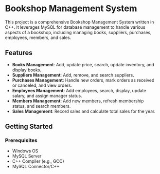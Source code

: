 # Bookshop Management System

This project is a comprehensive Bookshop Management System written in C++. It leverages MySQL for database management to handle various aspects of a bookshop, including managing books, suppliers, purchases, employees, members, and sales.

## Features

- **Books Management**: Add, update price, search, update inventory, and display books.
- **Suppliers Management**: Add, remove, and search suppliers.
- **Purchases Management**: Handle new orders, mark orders as received or canceled, and view orders.
- **Employees Management**: Add employees, search, display, update salary, and assign manager status.
- **Members Management**: Add new members, refresh membership status, and search members.
- **Sales Management**: Record sales and calculate total sales for the year.

## Getting Started

### Prerequisites

- Windows OS
- MySQL Server
- C++ Compiler (e.g., GCC)
- MySQL Connector/C++
